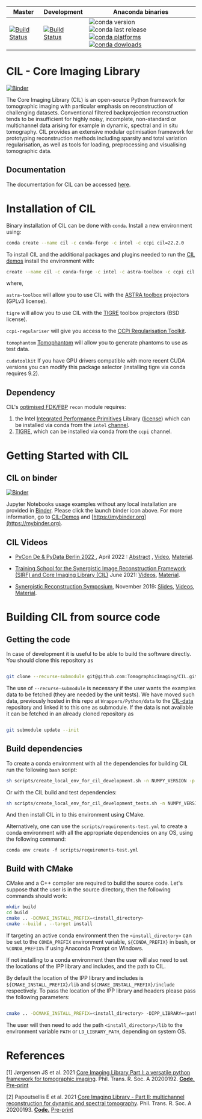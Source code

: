 
| Master | Development | Anaconda binaries |
|--------|-------------|-------------------|
| [![Build Status](https://anvil.softeng-support.ac.uk/jenkins/buildStatus/icon?job=CILsingle/CCPi-Framework)](https://anvil.softeng-support.ac.uk/jenkins/job/CILsingle/job/CCPi-Framework/) | [![Build Status](https://anvil.softeng-support.ac.uk/jenkins/buildStatus/icon?job=CILsingle/CCPi-Framework-dev)](https://anvil.softeng-support.ac.uk/jenkins/job/CILsingle/job/CCPi-Framework-dev/) |![conda version](https://anaconda.org/ccpi/cil/badges/version.svg) ![conda last release](https://anaconda.org/ccpi/cil/badges/latest_release_date.svg) [![conda platforms](https://anaconda.org/ccpi/cil/badges/platforms.svg) ![conda dowloads](https://anaconda.org/ccpi/cil/badges/downloads.svg)](https://anaconda.org/ccpi/cil) |

# CIL - Core Imaging Library
[![Binder](https://mybinder.org/badge_logo.svg)](https://mybinder.org/v2/gh/TomographicImaging/CIL-Demos/HEAD?urlpath=lab/tree/binder%2Findex.ipynb)

The Core Imaging Library (CIL) is an open-source Python framework for tomographic imaging with particular emphasis on reconstruction of challenging datasets. Conventional filtered backprojection reconstruction tends to be insufficient for highly noisy, incomplete, non-standard or multichannel data arising for example in dynamic, spectral and in situ tomography. CIL provides an extensive modular optimisation framework for prototyping reconstruction methods including sparsity and total variation regularisation, as well as tools for loading, preprocessing and visualising tomographic data.


## Documentation

The documentation for CIL can be accessed [here](https://tomographicimaging.github.io/CIL).


# Installation of CIL

Binary installation of CIL can be done with `conda`. Install a new environment using:

```bash
conda create --name cil -c conda-forge -c intel -c ccpi cil=22.2.0
```

To install CIL and the additional packages and plugins needed to run the [CIL demos](https://github.com/TomographicImaging/CIL-Demos) install the environment with:

```bash
create --name cil -c conda-forge -c intel -c astra-toolbox -c ccpi cil astra-toolbox tigre ccpi-regulariser tomophantom "ipywidgets<8"
```

where,

```astra-toolbox``` will allow you to use CIL with the [ASTRA toolbox](http://www.astra-toolbox.com/) projectors (GPLv3 license).

```tigre``` will allow you to use CIL with the [TIGRE](https://github.com/CERN/TIGRE) toolbox projectors (BSD license).

```ccpi-regulariser``` will give you access to the [CCPi Regularisation Toolkit](https://github.com/vais-ral/CCPi-Regularisation-Toolkit).

```tomophantom``` [Tomophantom](https://github.com/dkazanc/TomoPhantom) will allow you to generate phantoms to use as test data.

```cudatoolkit``` If you have GPU drivers compatible with more recent CUDA versions you can modify this package selector (installing tigre via conda requires 9.2).


## Dependency

CIL's [optimised FDK/FBP](https://github.com/TomographicImaging/CIL/discussions/1070) `recon` module requires:
1. the Intel [Integrated Performance Primitives](https://www.intel.com/content/www/us/en/developer/tools/oneapi/ipp.html#gs.gxwq5p) Library ([license](https://www.intel.com/content/dam/develop/external/us/en/documents/pdf/intel-simplified-software-license-version-august-2021.pdf)) which can be installed via conda from the `intel` [channel](https://anaconda.org/intel/ipp).
2. [TIGRE](https://github.com/CERN/TIGRE), which can be installed via conda from the `ccpi` channel.


# Getting Started with CIL


## CIL on binder

[![Binder](https://mybinder.org/badge_logo.svg)](https://mybinder.org/v2/gh/TomographicImaging/CIL-Demos/HEAD?urlpath=lab/tree/binder%2Findex.ipynb)


Jupyter Notebooks usage examples without any local installation are provided in [Binder](https://mybinder.org/v2/gh/TomographicImaging/CIL-Demos/HEAD?urlpath=lab/tree/binder%2Findex.ipynb). Please click the launch binder icon above. For more information, go to [CIL-Demos](https://github.com/TomographicImaging/CIL-Demos) and [https://mybinder.org](https://mybinder.org).


## CIL Videos

 - [PyCon De & PyData Berlin 2022 ](https://2022.pycon.de/), April 2022 :  [Abstract](https://2022.pycon.de/program/GSLJUY/) ,  [Video](https://www.youtube.com/watch?v=Xd4erPj0uEs), [Material](https://github.com/TomographicImaging/CIL-Demos/blob/main/binder/PyData22_deblurring.ipynb).


 - [Training School for the Synergistic Image Reconstruction Framework (SIRF) and Core Imaging Library (CIL)](https://www.ccpsynerbi.ac.uk/SIRFCIL2021) June 2021: [Videos](https://www.youtube.com/playlist?list=PLTuAla-OP8WVNPWZfis6BRsWFq_S0bqvp), [Material](https://github.com/TomographicImaging/CIL-Demos/tree/main/training/2021_Fully3D).

- [Synergistic Reconstruction Symposium](https://www.ccpsynerbi.ac.uk/symposium2019), November 2019: [Slides](https://www.ccppetmr.ac.uk/sites/www.ccppetmr.ac.uk/files/Papoutsellis%202.pdf), [Videos](https://www.youtube.com/playlist?list=PLyxAZuV8tuKsOY4DTDzy04DRrwkxBkTYh), [Material](https://github.com/TomographicImaging/CIL-Demos/tree/main/training/2019_SynergisticSymposium).



# Building CIL from source code 

## Getting the code

In case of development it is useful to be able to build the software directly. You should clone this repository as
```bash

git clone --recurse-submodule git@github.com:TomographicImaging/CIL.git
```
The use of `--recurse-submodule` is necessary if the user wants the examples data to be fetched (they are needed by the unit tests). We have moved such data, previously hosted in this repo at `Wrappers/Python/data` to the [CIL-data](https://github.com/TomographicImaging/CIL-Data) repository and linked it to this one as submodule. If the data is not available it can be fetched in an already cloned repository as
```bash

git submodule update --init
```

## Build dependencies
To create a conda environment with all the dependencies for building CIL run the following `bash` script:

```bash
sh scripts/create_local_env_for_cil_development.sh -n NUMPY_VERSION -p PYTHON_VERSION -e ENVIRONMENT_NAME
```

Or with the CIL build and test dependencies:
```bash
sh scripts/create_local_env_for_cil_development_tests.sh -n NUMPY_VERSION -p PYTHON_VERSION -e ENVIRONMENT_NAME
```

And then install CIL in to this environment using CMake.

Alternatively, one can use the `scripts/requirements-test.yml` to create a conda environment with all the 
appropriate dependencies on any OS, using the following command:

```
conda env create -f scripts/requirements-test.yml
```


## Build with CMake

CMake and a C++ compiler are required to build the source code. Let's suppose that the user is in the source directory, then the following commands should work:

```bash
mkdir build
cd build
cmake .. -DCMAKE_INSTALL_PREFIX=<install_directory>
cmake --build . --target install
```

If targeting an active conda environment then the `<install_directory>` can be set to the `CONDA_PREFIX` environment variable, `${CONDA_PREFIX}` in bash, or `%CONDA_PREFIX%` if using Anaconda Prompt on Windows.

If not installing to a conda environment then the user will also need to set the locations of the IPP library and includes, and the path to CIL.

By default the location of the IPP library and includes is `${CMAKE_INSTALL_PREFIX}/lib` and `${CMAKE_INSTALL_PREFIX}/include` respectively. To pass the location of the IPP library and headers please pass the following parameters:

```bash

cmake .. -DCMAKE_INSTALL_PREFIX=<install_directory> -DIPP_LIBRARY=<path_to_ipp_library> -DIPP_INCLUDE=<path_to_ipp_includes>
```

The user will then need to add the path `<install_directory>/lib` to the environment variable `PATH` or `LD_LIBRARY_PATH`, depending on system OS.


# References

[1] Jørgensen JS et al. 2021 [Core Imaging Library Part I: a versatile python framework for tomographic imaging](https://doi.org/10.1098/rsta.2020.0192). Phil. Trans. R. Soc. A 20200192. [**Code.**](https://github.com/TomographicImaging/Paper-2021-RSTA-CIL-Part-I) [Pre-print](https://arxiv.org/abs/2102.04560)

[2] Papoutsellis E et al. 2021 [Core Imaging Library - Part II: multichannel reconstruction for dynamic and spectral
tomography](https://doi.org/10.1098/rsta.2020.0193). Phil. Trans. R. Soc. A 20200193. [**Code.**](https://github.com/TomographicImaging/Paper-2021-RSTA-CIL-Part-II) [Pre-print](https://arxiv.org/abs/2102.06126)



